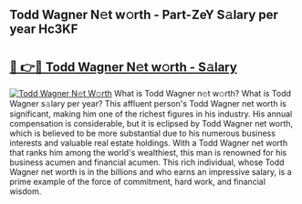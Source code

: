 ## Todd Wagner N𝚎t w𝚘rth - Part-ZeY S𝚊lary per year Hc3KF

# <h2><a href="http://gc1aby9.nevu.top/?p=Todd+Wagner">🔗 👉🔴 Todd Wagner N𝚎t w𝚘rth - S𝚊lary</a></h2>

[![Todd Wagner N𝚎t W𝚘rth](https://i.imgur.com/Oavwk0R.jpeg)](http://gc1aby9.nevu.top/?p=Todd+Wagner)
What is Todd Wagner n𝚎t w𝚘rth? What is Todd Wagner s𝚊lary per year?
This affluent person's Todd Wagner net worth is significant, making him one of the richest figures in his industry. His annual compensation is considerable, but it is eclipsed by Todd Wagner net worth, which is believed to be more substantial due to his numerous business interests and valuable real estate holdings. With a Todd Wagner net worth that ranks him among the world's wealthiest, this man is renowned for his business acumen and financial acumen. This rich individual, whose Todd Wagner net worth is in the billions and who earns an impressive salary, is a prime example of the force of commitment, hard work, and financial wisdom.
